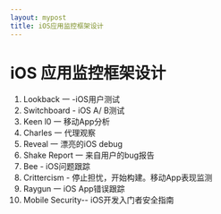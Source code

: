 ```yaml
---
layout: mypost
title: iOS应用监控框架设计
---
```



# iOS 应用监控框架设计


1. Lookback 一 -iOS用户测试
2. Switchboard - iOS A/ B测试
3. Keen l0 一 移动App分析
4. Charles 一 代理观察
5. Reveal 一 漂亮的iOS debug
6. Shake Report 一 来自用户的bug报告
7. Bee - iOS问题跟踪
8. Crittercism - 停止担忧，开始构建。移动App表现监测
9. Raygun 一 iOS App错误跟踪
10. Mobile Security-- iOS开发入门者安全指南